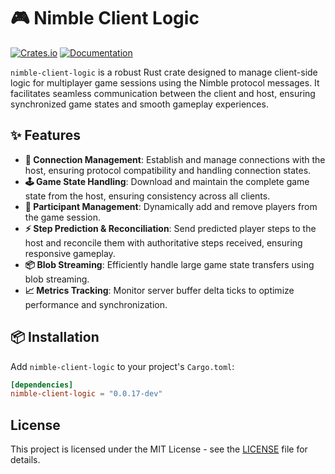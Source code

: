 # 🎮 Nimble Client Logic

[![Crates.io](https://img.shields.io/crates/v/nimble-client-logic)](https://crates.io/crates/nimble-client-logic)
[![Documentation](https://docs.rs/nimble-client-logic/badge.svg)](https://docs.rs/nimble-client-logic)

`nimble-client-logic` is a robust Rust crate designed to manage client-side logic for multiplayer game
sessions using the Nimble protocol messages. It facilitates seamless communication between the client and host,
ensuring synchronized game states and smooth gameplay experiences.

## ✨ Features

- **🔗 Connection Management**: Establish and manage connections with the host, ensuring protocol compatibility
 and handling connection states.
- **🕹️ Game State Handling**: Download and maintain the complete game state from the host, ensuring consistency across
 all clients.
- **👥 Participant Management**: Dynamically add and remove players from the game session.
- **⚡ Step Prediction & Reconciliation**: Send predicted player steps to the host and reconcile them with
 authoritative steps received, ensuring responsive gameplay.
- **📦 Blob Streaming**: Efficiently handle large game state transfers using blob streaming.
- **📈 Metrics Tracking**: Monitor server buffer delta ticks to optimize performance and synchronization.

## 📦 Installation

Add `nimble-client-logic` to your project's `Cargo.toml`:

```toml
[dependencies]
nimble-client-logic = "0.0.17-dev"
```

## License

This project is licensed under the MIT License - see the [LICENSE](LICENSE) file for details.
